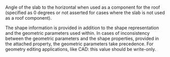 Angle of the slab to the horizontal when used as a component for the roof (specified as 0 degrees or not asserted for cases where the slab is not used as a roof component).



The shape information is provided in addition to the shape representation and the geometric parameters used within. In cases of inconsistency between the geometric parameters and the shape properties, provided in the attached property, the geometric parameters take precedence.  For geometry editing applications, like CAD: this value should be write-only.
